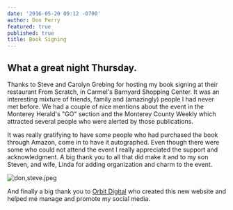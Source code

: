 ```yaml
---
date: '2016-05-20 09:12 -0700'
author: Don Perry
featured: true
published: true
title: Book Signing
---
```

## What a great night Thursday.

Thanks to Steve and Carolyn Grebing for hosting my book signing at their restaurant From Scratch, in Carmel's Barnyard Shopping Center. It was an interesting mixture of friends, family and (amazingly) people I had never met before. We had a couple of nice mentions about the event in the Monterey Herald's "GO" section and the Monterey County Weekly which attracted several people who were alerted by those publications. 

It was really gratifying to have some people who had purchased the book through Amazon, come in to have it autographed. Even though there were some who could not attend the event I really appreciated the support and acknowledgment.  A big thank you to all that did make it and to my son Steven, and wife, Linda for adding organization and charm to the event. 

![don,steve.jpeg]({{site.baseurl}}/assets/images/don,steve.jpeg)

And finally a big thank you to [Orbit Digital](http://orbitdigitalgroup.com) who created this new website and helped me manage and promote my social media.
